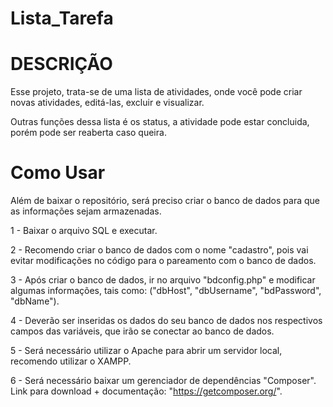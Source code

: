# Lista_Tarefa

# DESCRIÇÃO

Esse projeto, trata-se de uma lista de atividades, onde você pode criar novas atividades, editá-las, excluir e visualizar.

Outras funções dessa lista é os status, a atividade pode estar concluida, porém pode ser reaberta caso queira.

# Como Usar

Além de baixar o repositório, será preciso criar o banco de dados para que as informações sejam armazenadas.

1 - Baixar o arquivo SQL e executar. 

2 - Recomendo criar o banco de dados com o nome "cadastro", pois vai evitar modificações no código para o pareamento com o banco de dados.

3 - Após criar o banco de dados, ir no arquivo "bdconfig.php" e modificar algumas informações, tais como:
    ("dbHost", "dbUsername", "bdPassword", "dbName"). 
    
4 - Deverão ser inseridas os dados do seu banco de dados nos respectivos campos das variáveis, que irão se conectar ao banco de dados.

5 - Será necessário utilizar o Apache para abrir um servidor local, recomendo utilizar o XAMPP.

6 - Será necessário baixar um gerenciador de dependências "Composer". Link para download + documentação: "https://getcomposer.org/".
